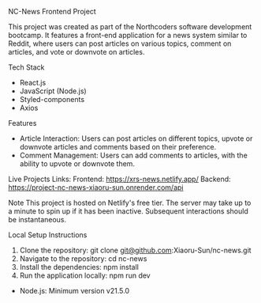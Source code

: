 NC-News Frontend Project

This project was created as part of the Northcoders software development bootcamp. It features a front-end application for a news system similar to Reddit, where users can post articles on various topics, comment on articles, and vote or downvote on articles.

Tech Stack
* React.js
* JavaScript (Node.js)
* Styled-components
* Axios

Features
* Article Interaction: Users can post articles on different topics, upvote or downvote articles and comments based on their preference.
* Comment Management: Users can add comments to articles, with the ability to upvote or downvote them.

Live Projects Links:
Frontend: https://xrs-news.netlify.app/
Backend: https://project-nc-news-xiaoru-sun.onrender.com/api

Note
This project is hosted on Netlify's free tier. The server may take up to a minute to spin up if it has been inactive. Subsequent interactions should be instantaneous.

Local Setup Instructions
1. Clone the repository: git clone git@github.com:Xiaoru-Sun/nc-news.git
2. Navigate to the repository: cd nc-news
3. Install the dependencies: npm install
4. Run the application locally: npm run dev

* Node.js: Minimum version v21.5.0

